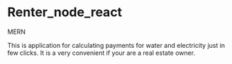 # Renter_node_react
MERN


This is application for calculating payments for water and electricity just in few clicks. It is a very convenient if your are a real estate owner. 
